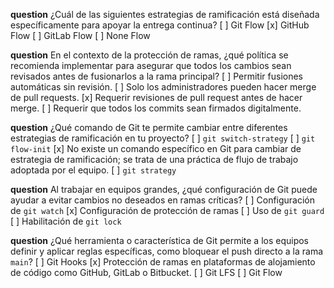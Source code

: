 **question** ¿Cuál de las siguientes estrategias de ramificación está diseñada específicamente para apoyar la entrega continua?
[ ] Git Flow
[x] GitHub Flow
[ ] GitLab Flow
[ ] None Flow

**question** En el contexto de la protección de ramas, ¿qué política se recomienda implementar para asegurar que todos los cambios sean revisados antes de fusionarlos a la rama principal?
[ ] Permitir fusiones automáticas sin revisión.
[ ] Solo los administradores pueden hacer merge de pull requests.
[x] Requerir revisiones de pull request antes de hacer merge.
[ ] Requerir que todos los commits sean firmados digitalmente.

**question** ¿Qué comando de Git te permite cambiar entre diferentes estrategias de ramificación en tu proyecto?
[ ] `git switch-strategy`
[ ] `git flow-init`
[x] No existe un comando específico en Git para cambiar de estrategia de ramificación; se trata de una práctica de flujo de trabajo adoptada por el equipo.
[ ] `git strategy`

**question** Al trabajar en equipos grandes, ¿qué configuración de Git puede ayudar a evitar cambios no deseados en ramas críticas?
[ ] Configuración de `git watch`
[x] Configuración de protección de ramas
[ ] Uso de `git guard`
[ ] Habilitación de `git lock`

**question** ¿Qué herramienta o característica de Git permite a los equipos definir y aplicar reglas específicas, como bloquear el push directo a la rama `main`?
[ ] Git Hooks
[x] Protección de ramas en plataformas de alojamiento de código como GitHub, GitLab o Bitbucket.
[ ] Git LFS
[ ] Git Flow
